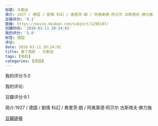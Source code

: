 ```yaml
---
标题: 大都会
简介: 1927 / 德国 / 剧情 科幻 / 弗里茨·朗 / 阿弗莱德·阿贝尔 古斯塔夫·佛力施
豆瓣评分: '9.1'
链接: https://movie.douban.com/subject/1298107/
创建时间: '2010-03-11 20:24:02'
我的评分: '5.0'
标签: 德国
评论:
date: 2010-03-11 20:24:02
title: 看了电影 - 大都会
tags: [电影]
categories: [德国]
---
```


我的评分:5.0

我的评论:

豆瓣评分:9.1

简介:1927 / 德国 / 剧情 科幻 / 弗里茨·朗 / 阿弗莱德·阿贝尔 古斯塔夫·佛力施

[豆瓣链接](https://movie.douban.com/subject/1298107/)

